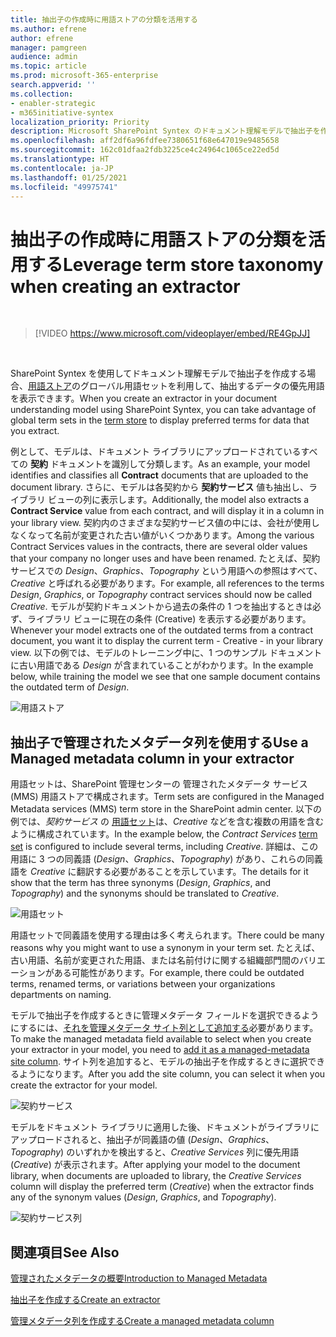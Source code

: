```yaml
---
title: 抽出子の作成時に用語ストアの分類を活用する
ms.author: efrene
author: efrene
manager: pamgreen
audience: admin
ms.topic: article
ms.prod: microsoft-365-enterprise
search.appverid: ''
ms.collection:
- enabler-strategic
- m365initiative-syntex
localization_priority: Priority
description: Microsoft SharePoint Syntex のドキュメント理解モデルで抽出子を作成するときに、用語ストアの分類法を使用します。
ms.openlocfilehash: aff2df6a96fdfee7380651f68e647019e9485658
ms.sourcegitcommit: 162c01dfaa2fdb3225ce4c24964c1065ce22ed5d
ms.translationtype: HT
ms.contentlocale: ja-JP
ms.lasthandoff: 01/25/2021
ms.locfileid: "49975741"
---
```

# <a name="leverage-term-store-taxonomy-when-creating-an-extractor"></a><span data-ttu-id="78e90-103">抽出子の作成時に用語ストアの分類を活用する</span><span class="sxs-lookup"><span data-stu-id="78e90-103">Leverage term store taxonomy when creating an extractor</span></span>

</br>

> [!VIDEO https://www.microsoft.com/videoplayer/embed/RE4GpJJ]  

</br>

<span data-ttu-id="78e90-104">SharePoint Syntex を使用してドキュメント理解モデルで抽出子を作成する場合、[用語ストア](https://docs.microsoft.com/sharepoint/managed-metadata)のグローバル用語セットを利用して、抽出するデータの優先用語を表示できます。</span><span class="sxs-lookup"><span data-stu-id="78e90-104">When you create an extractor in your document understanding model using SharePoint Syntex, you can take advantage of global term sets in the [term store](https://docs.microsoft.com/sharepoint/managed-metadata) to display preferred terms for data that you extract.</span></span>  

<span data-ttu-id="78e90-105">例として、モデルは、ドキュメント ライブラリにアップロードされているすべての **契約** ドキュメントを識別して分類します。</span><span class="sxs-lookup"><span data-stu-id="78e90-105">As an example, your model identifies and classifies all **Contract** documents that are uploaded to the document library.</span></span>  <span data-ttu-id="78e90-106">さらに、モデルは各契約から **契約サービス** 値も抽出し、ライブラリ ビューの列に表示します。</span><span class="sxs-lookup"><span data-stu-id="78e90-106">Additionally, the model also extracts a **Contract Service** value from each contract, and will display it in a column in your library view.</span></span> <span data-ttu-id="78e90-107">契約内のさまざまな契約サービス値の中には、会社が使用しなくなって名前が変更された古い値がいくつかあります。</span><span class="sxs-lookup"><span data-stu-id="78e90-107">Among the various Contract Services values in the contracts, there are several older values that your company no longer uses and have been renamed.</span></span> <span data-ttu-id="78e90-108">たとえば、契約サービスでの *Design*、*Graphics*、*Topography* という用語への参照はすべて、*Creative* と呼ばれる必要があります。</span><span class="sxs-lookup"><span data-stu-id="78e90-108">For example, all references to the terms *Design*, *Graphics*, or *Topography* contract services should now be called *Creative*.</span></span> <span data-ttu-id="78e90-109">モデルが契約ドキュメントから過去の条件の 1 つを抽出するときは必ず、ライブラリ ビューに現在の条件 (Creative) を表示する必要があります。</span><span class="sxs-lookup"><span data-stu-id="78e90-109">Whenever your model extracts one of the outdated terms from a contract document, you want it to display the current term - Creative - in your library view.</span></span> <span data-ttu-id="78e90-110">以下の例では、モデルのトレーニング中に、1 つのサンプル ドキュメントに古い用語である *Design* が含まれていることがわかります。</span><span class="sxs-lookup"><span data-stu-id="78e90-110">In the example below, while training the model we see that one sample document contains the outdated term of *Design*.</span></span>

   ![用語ストア](../media/content-understanding/design.png)</br>

## <a name="use-a-managed-metadata-column-in-your-extractor"></a><span data-ttu-id="78e90-112">抽出子で管理されたメタデータ列を使用する</span><span class="sxs-lookup"><span data-stu-id="78e90-112">Use a Managed metadata column in your extractor</span></span>

<span data-ttu-id="78e90-113">用語セットは、SharePoint 管理センターの 管理されたメタデータ サービス (MMS) 用語ストアで構成されます。</span><span class="sxs-lookup"><span data-stu-id="78e90-113">Term sets are configured in the Managed Metadata services (MMS) term store in the SharePoint admin center.</span></span> <span data-ttu-id="78e90-114">以下の例では、*契約サービス* の [用語セット](https://docs.microsoft.com/sharepoint/managed-metadata#term-set)は、*Creative* などを含む複数の用語を含むように構成されています。</span><span class="sxs-lookup"><span data-stu-id="78e90-114">In the example below, the *Contract Services* [term set](https://docs.microsoft.com/sharepoint/managed-metadata#term-set) is configured to include several terms, including *Creative*.</span></span>  <span data-ttu-id="78e90-115">詳細は、この用語に 3 つの同義語 (*Design*、*Graphics*、*Topography*) があり、これらの同義語を *Creative* に翻訳する必要があることを示しています。</span><span class="sxs-lookup"><span data-stu-id="78e90-115">The details for it show that the term has three synonyms (*Design*, *Graphics*, and *Topography*) and the synonyms should be translated to *Creative*.</span></span> 

   ![用語セット](../media/content-understanding/term-store.png)</br>

<span data-ttu-id="78e90-117">用語セットで同義語を使用する理由は多く考えられます。</span><span class="sxs-lookup"><span data-stu-id="78e90-117">There could be many reasons why you might want to use a synonym in your term set.</span></span> <span data-ttu-id="78e90-118">たとえば、古い用語、名前が変更された用語、または名前付けに関する組織部門間のバリエーションがある可能性があります。</span><span class="sxs-lookup"><span data-stu-id="78e90-118">For example, there could be outdated terms, renamed terms, or variations between your organizations departments on naming.</span></span>

<span data-ttu-id="78e90-119">モデルで抽出子を作成するときに管理メタデータ フィールドを選択できるようにするには、[それを管理メタデータ サイト列として追加する](https://support.microsoft.com/office/8fad9e35-a618-4400-b3c7-46f02785d27f)必要があります。</span><span class="sxs-lookup"><span data-stu-id="78e90-119">To make the managed metadata field available to select when you create your extractor in your model, you need to [add it as a managed-metadata site column](https://support.microsoft.com/office/8fad9e35-a618-4400-b3c7-46f02785d27f).</span></span> <span data-ttu-id="78e90-120">サイト列を追加すると、モデルの抽出子を作成するときに選択できるようになります。</span><span class="sxs-lookup"><span data-stu-id="78e90-120">After you add the site column, you can select it when you create the extractor for your model.</span></span>

   ![契約サービス](../media/content-understanding/contract-services.png)</br>


<span data-ttu-id="78e90-122">モデルをドキュメント ライブラリに適用した後、ドキュメントがライブラリにアップロードされると、抽出子が同義語の値 (*Design*、*Graphics*、*Topography*) のいずれかを検出すると、*Creative Services* 列に優先用語 (*Creative*) が表示されます。</span><span class="sxs-lookup"><span data-stu-id="78e90-122">After applying your model to the document library, when documents are uploaded to library, the *Creative Services* column will display the preferred term (*Creative*) when the extractor finds any of the synonym values (*Design*, *Graphics*, and *Topography*).</span></span>

   ![契約サービス列](../media/content-understanding/creative.png)</br>


## <a name="see-also"></a><span data-ttu-id="78e90-124">関連項目</span><span class="sxs-lookup"><span data-stu-id="78e90-124">See Also</span></span>
[<span data-ttu-id="78e90-125">管理されたメタデータの概要</span><span class="sxs-lookup"><span data-stu-id="78e90-125">Introduction to Managed Metadata</span></span>](https://docs.microsoft.com/sharepoint/managed-metadata#terms)

[<span data-ttu-id="78e90-126">抽出子を作成する</span><span class="sxs-lookup"><span data-stu-id="78e90-126">Create an extractor</span></span>](create-an-extractor.md)

[<span data-ttu-id="78e90-127">管理メタデータ列を作成する</span><span class="sxs-lookup"><span data-stu-id="78e90-127">Create a managed metadata column</span></span>](https://support.microsoft.com/office/create-a-managed-metadata-column-8fad9e35-a618-4400-b3c7-46f02785d27f?redirectSourcePath=%252farticle%252fc2a06717-8105-4aea-890d-3082853ab7b7&ui=en-US&rs=en-US&ad=US)





